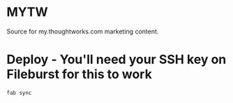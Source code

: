 MYTW
=========
Source for my.thoughtworks.com marketing content.

Deploy - You'll need your SSH key on Fileburst for this to work
===
```fab sync```